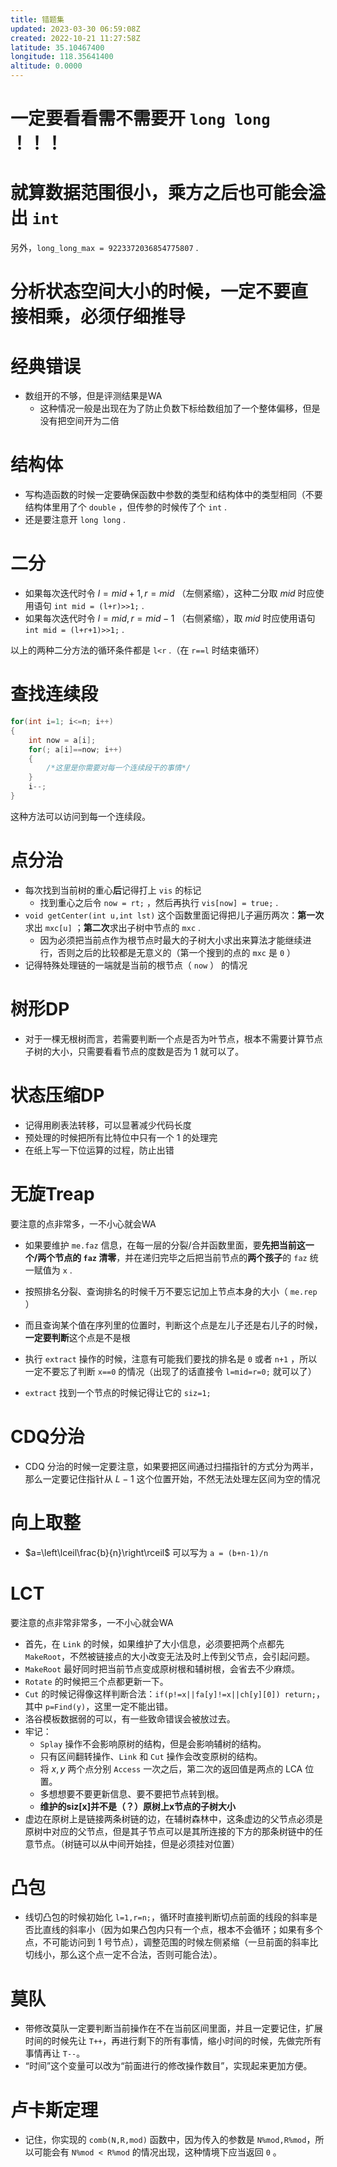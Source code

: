 ```yaml
---
title: 错题集
updated: 2023-03-30 06:59:08Z
created: 2022-10-21 11:27:58Z
latitude: 35.10467400
longitude: 118.35641400
altitude: 0.0000
---
```


# 一定要看看需不需要开 `long long` ！！！
# 就算数据范围很小，乘方之后也可能会溢出 `int`
另外，`long_long_max = 9223372036854775807` .

# 分析状态空间大小的时候，一定**不要直接相乘**，必须仔细推导

# 经典错误

- 数组开的不够，但是评测结果是WA
	- 这种情况一般是出现在为了防止负数下标给数组加了一个整体偏移，但是没有把空间开为二倍

# 结构体
- 写构造函数的时候一定要确保函数中参数的类型和结构体中的类型相同（不要结构体里用了个 `double` ，但传参的时候传了个 `int` .
- 还是要注意开 `long long` .

# 二分
- 如果每次迭代时令 $l=mid+1,r=mid$ （左侧紧缩），这种二分取 $mid$ 时应使用语句 `int mid = (l+r)>>1;` .
- 如果每次迭代时令 $l=mid,r=mid-1$ （右侧紧缩），取 $mid$ 时应使用语句 `int mid = (l+r+1)>>1;` .

以上的两种二分方法的循环条件都是 `l<r` .（在 `r==l` 时结束循环） 

# 查找连续段

```cpp
for(int i=1; i<=n; i++)
{
	int now = a[i];
	for(; a[i]==now; i++)
	{
		/*这里是你需要对每一个连续段干的事情*/
	}
	i--;
}
```
这种方法可以访问到每一个连续段。

# 点分治

- 每次找到当前树的重心**后**记得打上 `vis` 的标记
	- 找到重心之后令 `now = rt;` ，然后再执行 `vis[now] = true;` .
- `void getCenter(int u,int lst)` 这个函数里面记得把儿子遍历两次：**第一次**求出 `mxc[u]` ；**第二次**求出子树中节点的 `mxc` .
	- 因为必须把当前点作为根节点时最大的子树大小求出来算法才能继续进行，否则之后的比较都是无意义的（第一个搜到的点的 `mxc` 是 `0` ）
- 记得特殊处理链的一端就是当前的根节点（ `now` ） 的情况

# 树形DP

- 对于一棵无根树而言，若需要判断一个点是否为叶节点，根本不需要计算节点子树的大小，只需要看看节点的度数是否为 $1$ 就可以了。

# 状态压缩DP

- 记得用刷表法转移，可以显著减少代码长度
- 预处理的时候把所有比特位中只有一个 $1$ 的处理完
- 在纸上写一下位运算的过程，防止出错

# 无旋Treap

要注意的点非常多，一不小心就会WA

- 如果要维护 `me.faz` 信息，在每一层的分裂/合并函数里面，要**先把当前这一个/两个节点的 `faz` 清零**，并在递归完毕之后把当前节点的**两个孩子**的 `faz` 统一赋值为 `x` .

- 按照排名分裂、查询排名的时候千万不要忘记加上节点本身的大小（ `me.rep` ）

- 而且查询某个值在序列里的位置时，判断这个点是左儿子还是右儿子的时候，**一定要判断**这个点是不是根

- 执行 `extract` 操作的时候，注意有可能我们要找的排名是 `0` 或者 `n+1` ，所以一定不要忘了判断 `x==0` 的情况（出现了的话直接令 `l=mid=r=0;` 就可以了）

- `extract` 找到一个节点的时候记得让它的 `siz=1;`

# CDQ分治

- CDQ 分治的时候一定要注意，如果要把区间通过扫描指针的方式分为两半，那么一定要记住指针从 $L-1$ 这个位置开始，不然无法处理左区间为空的情况

# 向上取整

- $a=\left\lceil\frac{b}{n}\right\rceil$ 可以写为 `a = (b+n-1)/n`

# LCT

要注意的点非常非常多，一不小心就会WA

- 首先，在 `Link` 的时候，如果维护了大小信息，必须要把两个点都先 `MakeRoot`，不然被链接点的大小改变无法及时上传到父节点，会引起问题。
- `MakeRoot` 最好同时把当前节点变成原树根和辅树根，会省去不少麻烦。
- `Rotate` 的时候把三个点都更新一下。
- `Cut` 的时候记得像这样判断合法：`if(p!=x||fa[y]!=x||ch[y][0]) return;`，其中 `p=Find(y)`，这里一定不能出错。
- 洛谷模板数据弱的可以，有一些致命错误会被放过去。
- 牢记：
	- `Splay` 操作不会影响原树的结构，但是会影响辅树的结构。
	- 只有区间翻转操作、`Link` 和 `Cut` 操作会改变原树的结构。
	- 将 $x,y$ 两个点分别 `Access` 一次之后，第二次的返回值是两点的 LCA 位置。
	- 多想想要不要更新信息、要不要把节点转到根。
	- **维护的siz[x]并不是（？）原树上x节点的子树大小**
- 虚边在原树上是链接两条树链的边，在辅树森林中，这条虚边的父节点必须是原树中对应的父节点，但是其子节点可以是其所连接的下方的那条树链中的任意节点。（树链可以从中间开始挂，但是必须挂对位置）

# 凸包

- 线切凸包的时候初始化 `l=1,r=n;`，循环时直接判断切点前面的线段的斜率是否比直线的斜率小（因为如果凸包内只有一个点，根本不会循环；如果有多个点，不可能访问到 $1$ 号节点），调整范围的时候左侧紧缩（一旦前面的斜率比切线小，那么这个点一定不合法，否则可能合法）。 

# 莫队

- 带修改莫队一定要判断当前操作在不在当前区间里面，并且一定要记住，扩展时间的时候先让 `T++`，再进行剩下的所有事情，缩小时间的时候，先做完所有事情再让 `T--`。
- “时间”这个变量可以改为“前面进行的修改操作数目”，实现起来更加方便。

# 卢卡斯定理

- 记住，你实现的 `comb(N,R,mod)` 函数中，因为传入的参数是 `N%mod,R%mod`，所以可能会有 `N%mod < R%mod` 的情况出现，这种情境下应当返回 `0` 。